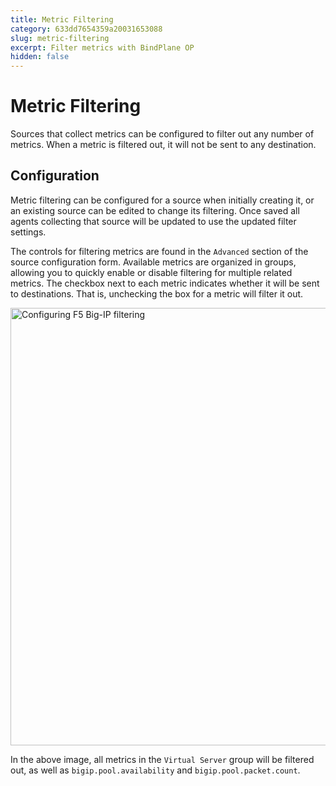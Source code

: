 ```yaml
---
title: Metric Filtering
category: 633dd7654359a20031653088
slug: metric-filtering
excerpt: Filter metrics with BindPlane OP
hidden: false
---
```

# Metric Filtering

Sources that collect metrics can be configured to filter out any number of metrics.
When a metric is filtered out, it will not be sent to any destination.

## Configuration

Metric filtering can be configured for a source when initially creating it, or an existing source
can be edited to change its filtering.
Once saved all agents collecting that source will be updated to use the updated filter settings.

The controls for filtering metrics are found in the `Advanced` section of the source configuration form.
Available metrics are organized in groups, allowing you to quickly enable or disable filtering for
multiple related metrics. The checkbox next to each metric indicates whether it will be sent to destinations.
That is, unchecking the box for a metric will filter it out.

<img src="https://storage.googleapis.com/bindplane-op-doc-images/guides/metric_filtering_example.png" width="700px" alt="Configuring F5 Big-IP filtering">

In the above image, all metrics in the `Virtual Server` group will be filtered out, as well as `bigip.pool.availability` and `bigip.pool.packet.count`.
